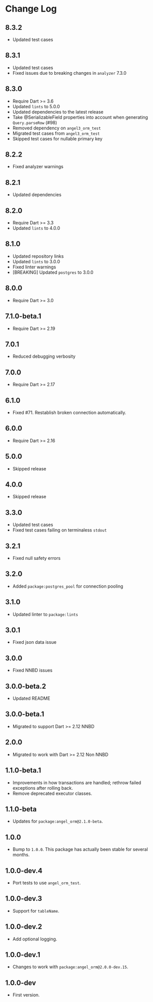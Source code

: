 # Change Log

## 8.3.2

* Updated test cases

## 8.3.1

* Updated test cases
* Fixed issues due to breaking changes in `analyzer` 7.3.0

## 8.3.0

* Require Dart >= 3.6
* Updated `lints` to 5.0.0
* Updated dependencies to the latest release
* Take @SerializableField properties into account when generating `Query.parseRow` (#98)
* Removed dependency on `angel3_orm_test`
* Migrated test cases from `angel3_orm_test`
* Skipped test cases for nullable primary key

## 8.2.2

* Fixed analyzer warnings

## 8.2.1

* Updated dependencies

## 8.2.0

* Require Dart >= 3.3
* Updated `lints` to 4.0.0

## 8.1.0

* Updated repository links
* Updated `lints` to 3.0.0
* Fixed linter warnings
* [BREAKING] Updated `postgres` to 3.0.0

## 8.0.0

* Require Dart >= 3.0

## 7.1.0-beta.1

* Require Dart >= 2.19

## 7.0.1

* Reduced debugging verbosity

## 7.0.0

* Require Dart >= 2.17

## 6.1.0

* Fixed #71. Restablish broken connection automatically.

## 6.0.0

* Require Dart >= 2.16

## 5.0.0

* Skipped release

## 4.0.0

* Skipped release

## 3.3.0

* Updated test cases
* Fixed test cases failing on terminaless `stdout`

## 3.2.1

* Fixed null safety errors

## 3.2.0

* Added `package:postgres_pool` for connection pooling

## 3.1.0

* Updated linter to `package:lints`

## 3.0.1

* Fixed json data issue

## 3.0.0

* Fixed NNBD issues

## 3.0.0-beta.2

* Updated README

## 3.0.0-beta.1

* Migrated to support Dart >= 2.12 NNBD

## 2.0.0

* Migrated to work with Dart >= 2.12 Non NNBD

## 1.1.0-beta.1

* Improvements in how transactions are handled; rethrow failed exceptions after rolling back.
* Remove deprecated executor classes.

## 1.1.0-beta

* Updates for `package:angel_orm@2.1.0-beta`.

## 1.0.0

* Bump to `1.0.0`. This package has actually been stable for several months.

## 1.0.0-dev.4

* Port tests to use `angel_orm_test`.

## 1.0.0-dev.3

* Support for `tableName`.

## 1.0.0-dev.2

* Add optional logging.

## 1.0.0-dev.1

* Changes to work with `package:angel_orm@2.0.0-dev.15`.

## 1.0.0-dev

* First version.
